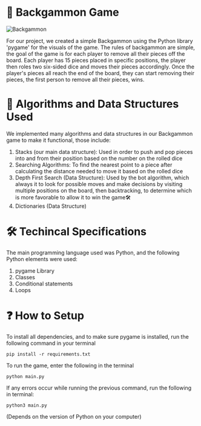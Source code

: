 # 🎲 Backgammon Game
![Backgammon](https://github.com/RestartDK/backgammon-simple/assets/149888782/813d64bc-f80f-4185-aab2-fc82432d5487)


For our project, we created a simple Backgammon using the Python library 'pygame' for the visuals of the game. The rules of backgammon are simple, the goal of the game is for each player to remove all their pieces off the board. Each player has 15 pieces placed in specific positions, the player then roles two six-sided dice and moves their pieces accordingly. Once the player's pieces all reach the end of the board, they can start removing their pieces, the first person to remove all their pieces, wins.


# 🌟 Algorithms and Data Structures Used
We implemented many algorithms and data structures in our Backgammon game to make it functional, those include:
1. Stacks (our main data structure): Used in order to push and pop pieces into and from their position based on the number on the rolled dice
2. Searching Algorithms: To find the nearest point to a piece after calculating the distance needed to move it based on the rolled dice
3. Depth First Search (Data Structure): Used by the bot algorithm, which always it to look for possible moves and make decisions by visiting multiple positions on the board, then backtracking, to determine which is more favorable to allow it to win the game🛠️ 
4. Dictionaries (Data Structure)

# 🛠️ Techincal Specifications
The main programming language used was Python, and the following Python elements were used:
1. pygame Library
2. Classes
3. Conditional statements
4. Loops

# ❓ How to Setup
To install all dependencies, and to make sure pygame is installed, run the following command in your terminal

```pip install -r requirements.txt```

To run the game, enter the following in the terminal

```python main.py```

If any errors occur while running the previous command, run the following in terminal:

```python3 main.py```

(Depends on the version of Python on your computer)

